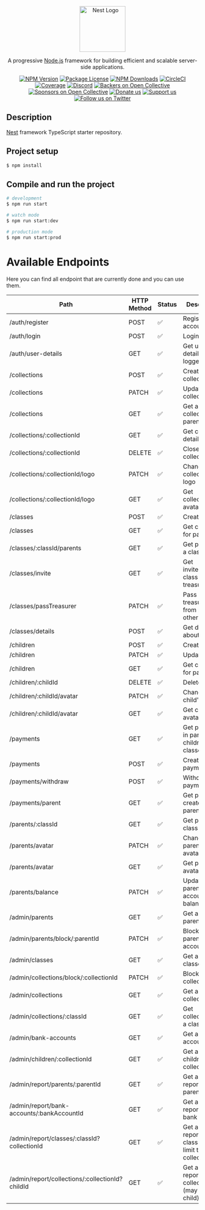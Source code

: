 <p align="center">
  <a href="http://nestjs.com/" target="blank"><img src="https://nestjs.com/img/logo-small.svg" width="120" alt="Nest Logo" /></a>
</p>

[circleci-image]: https://img.shields.io/circleci/build/github/nestjs/nest/master?token=abc123def456
[circleci-url]: https://circleci.com/gh/nestjs/nest

  <p align="center">A progressive <a href="http://nodejs.org" target="_blank">Node.js</a> framework for building efficient and scalable server-side applications.</p>
    <p align="center">
<a href="https://www.npmjs.com/~nestjscore" target="_blank"><img src="https://img.shields.io/npm/v/@nestjs/core.svg" alt="NPM Version" /></a>
<a href="https://www.npmjs.com/~nestjscore" target="_blank"><img src="https://img.shields.io/npm/l/@nestjs/core.svg" alt="Package License" /></a>
<a href="https://www.npmjs.com/~nestjscore" target="_blank"><img src="https://img.shields.io/npm/dm/@nestjs/common.svg" alt="NPM Downloads" /></a>
<a href="https://circleci.com/gh/nestjs/nest" target="_blank"><img src="https://img.shields.io/circleci/build/github/nestjs/nest/master" alt="CircleCI" /></a>
<a href="https://coveralls.io/github/nestjs/nest?branch=master" target="_blank"><img src="https://coveralls.io/repos/github/nestjs/nest/badge.svg?branch=master#9" alt="Coverage" /></a>
<a href="https://discord.gg/G7Qnnhy" target="_blank"><img src="https://img.shields.io/badge/discord-online-brightgreen.svg" alt="Discord"/></a>
<a href="https://opencollective.com/nest#backer" target="_blank"><img src="https://opencollective.com/nest/backers/badge.svg" alt="Backers on Open Collective" /></a>
<a href="https://opencollective.com/nest#sponsor" target="_blank"><img src="https://opencollective.com/nest/sponsors/badge.svg" alt="Sponsors on Open Collective" /></a>
  <a href="https://paypal.me/kamilmysliwiec" target="_blank"><img src="https://img.shields.io/badge/Donate-PayPal-ff3f59.svg" alt="Donate us"/></a>
    <a href="https://opencollective.com/nest#sponsor"  target="_blank"><img src="https://img.shields.io/badge/Support%20us-Open%20Collective-41B883.svg" alt="Support us"></a>
  <a href="https://twitter.com/nestframework" target="_blank"><img src="https://img.shields.io/twitter/follow/nestframework.svg?style=social&label=Follow" alt="Follow us on Twitter"></a>
</p>
  <!--[![Backers on Open Collective](https://opencollective.com/nest/backers/badge.svg)](https://opencollective.com/nest#backer)
  [![Sponsors on Open Collective](https://opencollective.com/nest/sponsors/badge.svg)](https://opencollective.com/nest#sponsor)-->

## Description

[Nest](https://github.com/nestjs/nest) framework TypeScript starter repository.

## Project setup

```bash
$ npm install
```

## Compile and run the project

```bash
# development
$ npm run start

# watch mode
$ npm run start:dev

# production mode
$ npm run start:prod
```

# Available Endpoints

Here you can find all endpoint that are currently done and you can use them.

| Path                                             | HTTP Method | Status | Description                                               |
| ------------------------------------------------ | ----------- | ------ | --------------------------------------------------------- |
| /auth/register                                   |    POST     |   ✅   | Register account                                          |
| /auth/login                                      |    POST     |   ✅   | Login account                                             |
| /auth/user-details                               |    GET      |   ✅   | Get user details of logged user                           |
| /collections                                     |    POST     |   ✅   | Create collection                                         |
| /collections                                     |    PATCH    |   ✅   | Update collection                                         |
| /collections                                     |    GET      |   ✅   | Get all collections for parent                            |
| /collections/:collectionId                       |    GET      |   ✅   | Get collection details                                    |
| /collections/:collectionId                       |    DELETE   |   ✅   | Close collection                                          |
| /collections/:collectionId/logo                  |    PATCH    |   ✅   | Change collection's logo                                  |
| /collections/:collectionId/logo                  |    GET      |   ✅   | Get collection's avatar file                              |
| /classes                                         |    POST     |   ✅   | Create class                                              |
| /classes                                         |    GET      |   ✅   | Get classes for parent                                    |
| /classes/:classId/parents                        |    GET      |   ✅   | Get parents in a class                                    |
| /classes/invite                                  |    GET      |   ✅   | Get inviteCode to class by treasurerId                    |
| /classes/passTreasurer                           |    PATCH    |   ✅   | Pass treasurer from parent to other parent                |
| /classes/details                                 |    POST     |   ✅   | Get details about class                                   |
| /children                                        |    POST     |   ✅   | Create child                                              |
| /children                                        |    PATCH    |   ✅   | Update child                                              |
| /children                                        |    GET      |   ✅   | Get children for parent                                   |
| /children/:childId                               |    DELETE   |   ✅   | Delete child                                              |
| /children/:childId/avatar                        |    PATCH    |   ✅   | Change child's avatar                                     |
| /children/:childId/avatar                        |    GET      |   ✅   | Get child's avatar file                                   |
| /payments                                        |    GET      |   ✅   | Get payments in parent's children classes                 |
| /payments                                        |    POST     |   ✅   | Create payment                                            |
| /payments/withdraw                               |    POST     |   ✅   | Withdraw payment                                          |
| /payments/parent                                 |    GET      |   ✅   | Get payments created by parent                            |
| /parents/:classId                                |    GET      |   ✅   | Get parents in class                                      |
| /parents/avatar                                  |    PATCH    |   ✅   | Change parent's avatar                                    |
| /parents/avatar                                  |    GET      |   ✅   | Get parent's avatar file                                  |
| /parents/balance                                 |    PATCH    |   ✅   | Update parent's account balance                           |
| /admin/parents                                   |    GET      |   ✅   | Get all parents                                           |
| /admin/parents/block/:parentId                   |    PATCH    |   ✅   | Block/unblock parent's account                            |
| /admin/classes                                   |    GET      |   ✅   | Get all classes                                           |
| /admin/collections/block/:collectionId           |    PATCH    |   ✅   | Block/unblock collection                                  |
| /admin/collections                               |    GET      |   ✅   | Get all collection                                        |
| /admin/collections/:classId                      |    GET      |   ✅   | Get collections for a class                               |
| /admin/bank-accounts                             |    GET      |   ✅   | Get all bank accounts                                     |
| /admin/children/:collectionId                    |    GET      |   ✅   | Get all children in a collection                          |
| /admin/report/parents/:parentId                  |    GET      |   ✅   | Get a pdf report for a parent                             |
| /admin/report/bank-accounts/:bankAccountId       |    GET      |   ✅   | Get a pdf report for a bank account                       |
| /admin/report/classes/:classId?collectionId      |    GET      |   ✅   | Get a pdf report for a class (may limit to a collection)  |
| /admin/report/collections/:collectionId?childId  |    GET      |   ✅   | Get a pdf report for a collection (may limit to a child)  |
